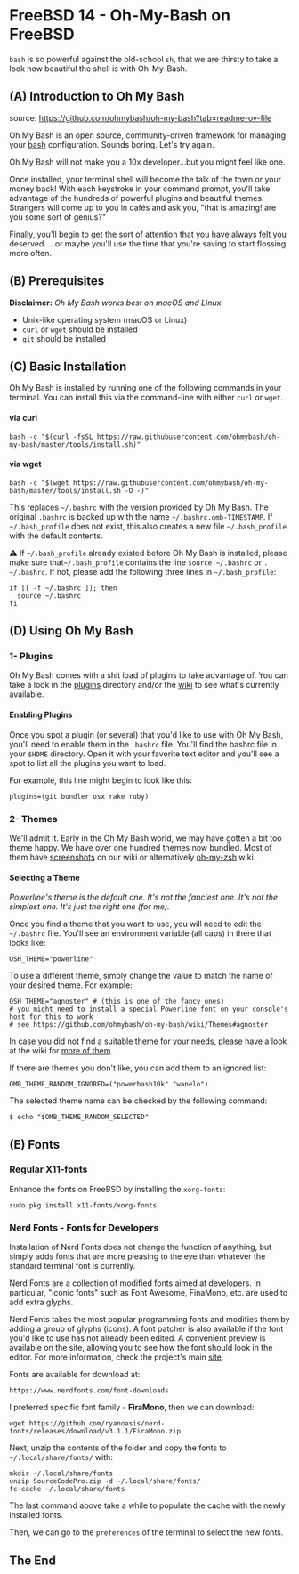 # FreeBSD 14 - Oh-My-Bash on FreeBSD



`bash` is so powerful against the old-school `sh`, that we are thirsty to take a look how beautiful the shell is with Oh-My-Bash.



## (A) Introduction to Oh My Bash

source: https://github.com/ohmybash/oh-my-bash?tab=readme-ov-file

Oh My Bash is an open source, community-driven framework for managing your [bash](https://www.gnu.org/software/bash/) configuration. Sounds boring. Let's try again.

Oh My Bash will not make you a 10x developer...but you might feel like one.

Once installed, your terminal shell will become the talk of the town or your money back! With each keystroke in your command prompt, you'll take advantage of the hundreds of powerful plugins and beautiful themes. Strangers will come up to you in cafés and ask you, "that is amazing! are you some sort of genius?"

Finally, you'll begin to get the sort of attention that you have always felt you deserved. ...or maybe you'll use the time that you're saving to start flossing more often.



## (B) Prerequisites

**Disclaimer:** *Oh My Bash works best on macOS and Linux.*

- Unix-like operating system (macOS or Linux)
- `curl` or `wget` should be installed
- `git` should be installed



## (C) Basic Installation



Oh My Bash is installed by running one of the following commands in your terminal. You can install this via the command-line with either `curl` or `wget`.

#### via curl

```
bash -c "$(curl -fsSL https://raw.githubusercontent.com/ohmybash/oh-my-bash/master/tools/install.sh)"
```

#### via wget

```
bash -c "$(wget https://raw.githubusercontent.com/ohmybash/oh-my-bash/master/tools/install.sh -O -)"
```



This replaces `~/.bashrc` with the version provided by Oh My Bash. The original `.bashrc` is backed up with the name `~/.bashrc.omb-TIMESTAMP`. If `~/.bash_profile` does not exist, this also creates a new file `~/.bash_profile` with the default contents.

⚠️ If `~/.bash_profile` already existed before Oh My Bash is installed, please make sure that`~/.bash_profile` contains the line `source ~/.bashrc` or `. ~/.bashrc`. If not, please add the following three lines in `~/.bash_profile`:

```
if [[ -f ~/.bashrc ]]; then
  source ~/.bashrc
fi
```



## (D) Using Oh My Bash

### 1- Plugins

Oh My Bash comes with a shit load of plugins to take advantage of. You can take a look in the [plugins](https://github.com/ohmybash/oh-my-bash/tree/master/plugins) directory and/or the [wiki](https://github.com/ohmybash/oh-my-bash/wiki/Plugins) to see what's currently available.

#### Enabling Plugins

Once you spot a plugin (or several) that you'd like to use with Oh My Bash, you'll need to enable them in the `.bashrc` file. You'll find the bashrc file in your `$HOME` directory. Open it with your favorite text editor and you'll see a spot to list all the plugins you want to load.

For example, this line might begin to look like this:

```
plugins=(git bundler osx rake ruby)
```

### 2- Themes

We'll admit it. Early in the Oh My Bash world, we may have gotten a bit too theme happy. We have over one hundred themes now bundled. Most of them have [screenshots](https://github.com/ohmybash/oh-my-bash/wiki/Themes) on our wiki or alternatively [oh-my-zsh](https://github.com/robbyrussell/oh-my-zsh/wiki/themes) wiki.

#### Selecting a Theme

*Powerline's theme is the default one. It's not the fanciest one. It's not the simplest one. It's just the right one (for me).*

Once you find a theme that you want to use, you will need to edit the `~/.bashrc` file. You'll see an environment variable (all caps) in there that looks like:

```
OSH_THEME="powerline"
```

To use a different theme, simply change the value to match the name of your desired theme. For example:

```
OSH_THEME="agnoster" # (this is one of the fancy ones)
# you might need to install a special Powerline font on your console's host for this to work
# see https://github.com/ohmybash/oh-my-bash/wiki/Themes#agnoster
```



In case you did not find a suitable theme for your needs, please have a look at the wiki for [more of them](https://github.com/ohmybash/oh-my-bash/wiki/External-themes).

If there are themes you don't like, you can add them to an ignored list:

```
OMB_THEME_RANDOM_IGNORED=("powerbash10k" "wanelo")
```

The selected theme name can be checked by the following command:

```
$ echo "$OMB_THEME_RANDOM_SELECTED"
```



## (E) Fonts



### Regular X11-fonts

Enhance the fonts on FreeBSD by installing the `xorg-fonts`:

```
sudo pkg install x11-fonts/xorg-fonts
```



### Nerd Fonts - Fonts for Developers

Installation of Nerd Fonts does not change the function of anything, but simply adds fonts that are more pleasing to the eye than whatever the standard terminal font is currently.

Nerd Fonts are a collection of modified fonts aimed at developers. In particular, "iconic fonts" such as Font Awesome, FinaMono, etc. are used to add extra glyphs.

Nerd Fonts takes the most popular programming fonts and modifies them by adding a group of glyphs (icons). A font patcher is also available if the font you'd like to use has not already been edited. A convenient preview is available on the site, allowing you to see how the font should look in the editor. For more information, check the project's main [site](https://www.nerdfonts.com/).

Fonts are available for download at:

```
https://www.nerdfonts.com/font-downloads
```

I preferred specific font family - **FiraMono**, then we can download:

```
wget https://github.com/ryanoasis/nerd-fonts/releases/download/v3.1.1/FiraMono.zip
```

Next, unzip the contents of the folder and copy the fonts to `~/.local/share/fonts/` with:

```
mkdir ~/.local/share/fonts
unzip SourceCodePro.zip -d ~/.local/share/fonts/
fc-cache ~/.local/share/fonts
```

The last command above take a while to populate the cache with the newly installed fonts.

Then, we can go to the `preferences` of the terminal to select the new fonts.



## The End

